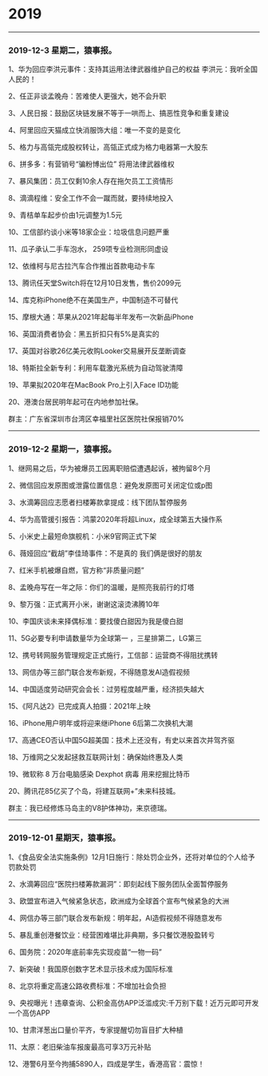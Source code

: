 
# 2019

--------------------------------------

### 2019-12-3  星期二，猿事报。

1、华为回应李洪元事件：支持其运用法律武器维护自己的权益  李洪元：我听全国人民的！

2、任正非谈孟晚舟：苦难使人更强大，她不会升职

3、人民日报：鼓励区块链发展不等于一哄而上、搞恶性竞争和重复建设

4、阿里回应天猫成立快消服饰大组：唯一不变的是变化

5、格力与高瓴完成股权转让，高瓴正式成为格力电器第一大股东

6、拼多多：有营销号“骗粉博出位” 将用法律武器维权

7、暴风集团：员工仅剩10余人存在拖欠员工工资情形

8、滴滴程维：安全工作不会一蹴而就，要持续地投入

9、青桔单车起步价由1元调整为1.5元

10、工信部约谈小米等18家企业：垃圾信息问题严重

11、瓜子承认二手车泡水， 259项专业检测形同虚设

12、依维柯与尼古拉汽车合作推出首款电动卡车

13、腾讯任天堂Switch将在12月10日发售，售价2099元

14、库克称iPhone绝不在美国生产，中国制造不可替代

15、摩根大通：苹果从2021年起每半年发布一次新品iPhone

16、英国消费者协会：黑五折扣只有5%是真实的

17、英国对谷歌26亿美元收购Looker交易展开反垄断调查

18、特斯拉全新专利：利用车载激光系统为自动驾驶清障

19、苹果拟2020年在MacBook Pro上引入Face ID功能

20、港澳台居民明年起可在内地参加社保。

群主：广东省深圳市台湾区幸福里社区医院社保报销70%

--------------------------------------

### 2019-12-2  星期一，猿事报。

1、继网易之后，华为被爆员工因离职赔偿遭遇起诉，被拘留8个月 

2、微信回应发原图或泄露位置信息：避免发原图可关闭定位或p图

3、水滴筹回应志愿者扫楼筹款拿提成：线下团队暂停服务

4、华为高管援引报告：鸿蒙2020年将超Linux，成全球第五大操作系

5、小米史上最短命旗舰机：小米9官网正式下架

6、薇娅回应“截胡”李佳琦事件：不是真的 我们俩是很好的朋友

7、红米手机被爆自燃，官方称“非质量问题”

8、孟晚舟写在一年之际：你们的温暖，是照亮我前行的灯塔

9、黎万强：正式离开小米，谢谢这滚烫沸腾10年

10、李国庆谈未来择偶标准：要找傻白甜因为我是傻白甜

11、5G必要专利申请数量华为全球第一 ，三星排第二，LG第三

12、携号转网服务管理规定正式施行，工信部：运营商不得阻扰携转

13、网信办等三部门联合发布新规，不得随意发AI造假视频

14、中国适度劳动研究会会长：过劳程度越严重，经济损失越大

15、《阿凡达2》已完成真人拍摄：2021年上映

16、iPhone用户明年或将迎来继iPhone 6后第二次换机大潮

17、高通CEO否认中国5G超美国：技术上还没有，有史以来首次并驾齐驱

18、万维网之父发起拯救互联网计划：确保始终惠及人类

19、微软称 8 万台电脑感染 Dexphot 病毒 用来挖掘比特币

20、腾讯花85亿买了个岛，将建互联网+”未来科技城。

群主：我已经修炼马岛主的V8护体神功，来京德瑞。

--------------------------------------

### 2019-12-01  星期天，猿事报。

1、《食品安全法实施条例》12月1日施行：除处罚企业外，还将对单位的个人给予罚款处罚

2、水滴筹回应“医院扫楼筹款漏洞”：即刻起线下服务团队全面暂停服务

3、欧盟宣布进入气候紧急状态，欧洲成为全球首个宣布气候紧急的大洲

4、网信办等三部门联合发布新规：明年起，AI造假视频不得随意发布

5、暴乱重创港餐饮业：经营困难堪比非典期，多只餐饮港股盈转亏

6、国务院：2020年底前率先实现疫苗“一物一码”

7、新突破！我国原创数字艺术显示技术成为国际标准

8、北京将重定高速公路收费标准：不增加社会负担

9、央视曝光！违章查询、公积金高仿APP泛滥成灾:千万别下载！近万元即可开发一个高仿APP

10、甘肃洋葱出口量价平齐，专家提醒切勿盲目扩大种植

11、太原：老旧柴油车报废最高可享3万元补贴

12、港警6月至今拘捕5890人，四成是学生，香港高官：震惊！
